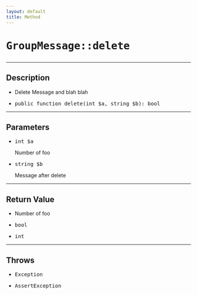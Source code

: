 ```yaml
---
layout: default
title: Method
---
```

<h1 style="font-weight: bold;">
  <pre>GroupMessage::delete</pre>
</h1>
<hr>
<div class="context">
  <h2>Description</h2>
    <ul>
    <li>
      <span>Delete Message and blah blah</span>
    </li>
    <li>
      <pre>public function delete(int $a, string $b): bool</pre>
    </li>
  </ul>
</div>
<hr>
<div class="context">
  <h2>Parameters</h2>
  <ul>
    <li>
      <pre>int $a</pre> <span>Number of foo</span>
    </li>
    <li>
      <pre>string $b</pre> <span>Message after delete</span>
    </li>
  </ul>
</div>
<hr>
<div class="context">
  <h2>Return Value</h2>
  <ul>
    <li>
      <span2>Number of foo</span2>
    </li>
    <li>
      <pre>bool</pre>
    </li>
    <li>
      <pre>int</pre>
    </li>
  </ul>
</div>
<hr>
<div class="context">
  <h2>Throws</h2>
  <ul>
    <li>
      <pre>Exception</pre>
    </li>
    <li>
      <pre>AssertException</pre>
    </li>
  </ul>
</div>
